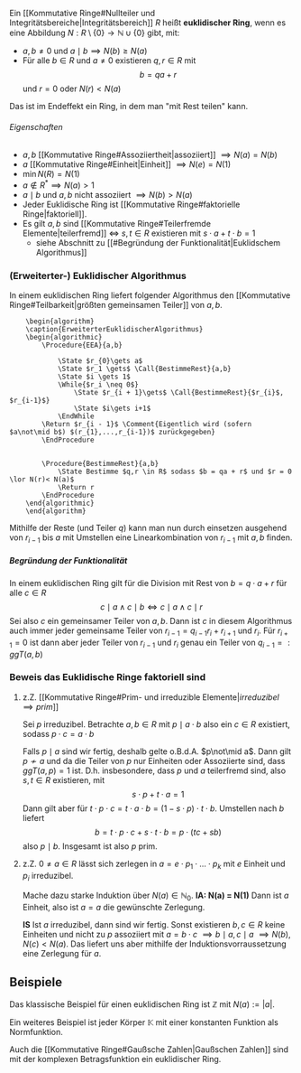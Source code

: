 Ein [[Kommutative Ringe#Nullteiler und Integritätsbereiche|Integritätsbereich]] $R$ heißt **euklidischer Ring**, wenn es eine Abbildung $N:R \setminus \{0 \} \rightarrow \mathbb{N} \cup \{0 \}$ gibt, mit:
- $a,b \neq 0$ und $a \mid b \implies N(b) \geq N(a)$ 
- Für alle $b \in R$ und $a \neq 0$ existieren $q,r \in R$ mit $$b=qa+r$$ und $r = 0$ oder $N(r)< N(a)$

Das ist im Endeffekt ein Ring, in dem man "mit Rest teilen" kann. 

###### Eigenschaften
- $a,b$ [[Kommutative Ringe#Assoziiertheit|assoziiert]] $\implies N(a) = N(b)$ 
- $a$ [[Kommutative Ringe#Einheit|Einheit]] $\implies N(e) = N(1)$ 
- $\min N(R) = N(1)$ 
- $a \not \in R^{*} \implies N(a) > 1$ 
- $a \mid b$ und $a,b$ nicht assoziiert $\implies N(b) > N(a)$ 
- Jeder Euklidische Ring ist [[Kommutative Ringe#faktorielle Ringe|faktoriell]]. 
- Es gilt $a,b$ sind [[Kommutative Ringe#Teilerfremde Elemente|teilerfremd]] $\iff$ $s,t\in R$ existieren mit $s\cdot a + t \cdot b = 1$
	- siehe Abschnitt zu [[#Begründung der Funktionalität|Euklidschem Algorithmus]]

### (Erweiterter-) Euklidischer Algorithmus
In einem euklidischen Ring liefert folgender Algorithmus den [[Kommutative Ringe#Teilbarkeit|größten gemeinsamen Teiler]] von $a,b$.
```pseudo
	\begin{algorithm}
	\caption{ErweiterterEuklidischerAlgorithmus}
	\begin{algorithmic}
		\Procedure{EEA}{a,b}
        
			\State $r_{0}\gets a$
			\State $r_1 \gets$ \Call{BestimmeRest}{a,b}
			\State $i \gets 1$
			\While{$r_i \neq 0$}
				\State $r_{i + 1}\gets$ \Call{BestimmeRest}{$r_{i}$, $r_{i-1}$}
				\State $i\gets i+1$
	        \EndWhile
	    \Return $r_{i - 1}$ \Comment{Eigentlich wird (sofern $a\not\mid b$) $(r_{1},...,r_{i-1})$ zurückgegeben}
        \EndProcedure

		
        \Procedure{BestimmeRest}{a,b}
	        \State Bestimme $q,r \in R$ sodass $b = qa + r$ und $r = 0 \lor N(r)< N(a)$
	        \Return r
        \EndProcedure
	\end{algorithmic}
	\end{algorithm}
```
Mithilfe der Reste (und Teiler $q$) kann man nun durch einsetzen ausgehend von $r_{i-1}$ bis $a$ mit Umstellen eine Linearkombination von $r_{i-1}$ mit $a,b$ finden.

##### Begründung der Funktionalität
In einem euklidischen Ring gilt für die Division mit Rest von $b = q \cdot a + r$ für alle $c \in R$ $$c \mid a \land c \mid b \iff c \mid a  \land c \mid r$$
Sei also $c$ ein gemeinsamer Teiler von $a,b$. Dann ist $c$ in diesem Algorithmus auch immer jeder gemeinsame Teiler von $r_{i-1} = q_{i-1}r_{i} + r_{i+1}$ und $r_{i}$. Für $r_{i+1} = 0$ ist dann aber jeder Teiler von $r_{i-1}$ und $r_{i}$ genau ein Teiler von $q_{i-1} =: ggT(a,b)$ 


### Beweis das Euklidische Ringe faktoriell sind
1) z.Z. [[Kommutative Ringe#Prim- und irreduzible Elemente|$irreduzibel \implies prim$]]

	Sei $p$ irreduzibel.  Betrachte $a,b \in R$ mit $p\mid a \cdot b$ also ein $c \in R$ existiert, sodass $p\cdot c = a\cdot b$
	
	 Falls $p \mid a$ sind wir fertig, deshalb gelte o.B.d.A. $p\not\mid a$. Dann gilt $p \not \sim a$ und da die Teiler von $p$ nur Einheiten oder Assoziierte sind, dass $ggT(a,p) = 1$ ist. D.h. insbesondere, dass $p$ und $a$ teilerfremd sind, also $s,t \in R$ existieren, mit $$s\cdot p+t\cdot a = 1$$ Dann gilt aber für $t\cdot p \cdot c = t \cdot a \cdot b = (1-s \cdot p)\cdot t \cdot b$. Umstellen nach $b$ liefert$$b=t\cdot p \cdot c + s\cdot t \cdot b = p\cdot(tc +sb)$$also $p\mid b$. Insgesamt ist also $p$ prim.

2) z.Z. $0 \neq a \in R$ lässt sich zerlegen in $a = e \cdot p_{1}\cdot ... \cdot p_{k}$ mit $e$ Einheit und $p_{i}$ irreduzibel.

	Mache dazu starke Induktion über $N(a)\in \mathbb{N}_{0}$. 
	**IA: N(a) = N(1)** 
		Dann ist $a$ Einheit, also ist $a = a$ die gewünschte Zerlegung.

	**IS**
		Ist $a$ irreduzibel, dann sind wir fertig. Sonst existieren $b,c\in R$ keine Einheiten und nicht zu $p$ assoziiert mit $a=b\cdot c$ $\implies b \mid a, c \mid a$ $\implies N(b), N(c) < N(a)$. Das liefert uns aber mithilfe der Induktionsvorraussetzung eine Zerlegung für $a$. 

## Beispiele
Das klassische Beispiel für einen euklidischen Ring ist $\mathbb{Z}$ mit $N(a) := \vert a \vert$.

Ein weiteres Beispiel ist jeder Körper $\mathbb{K}$ mit einer konstanten Funktion als Normfunktion.

Auch die [[Kommutative Ringe#Gaußsche Zahlen|Gaußschen Zahlen]] sind mit der komplexen Betragsfunktion ein euklidischer Ring.
